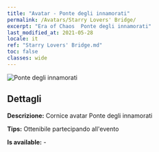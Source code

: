 ```yaml
---
title: "Avatar - Ponte degli innamorati"
permalink: /Avatars/Starry Lovers' Bridge/
excerpt: "Era of Chaos  Ponte degli innamorati"
last_modified_at: 2021-05-28
locale: it
ref: "Starry Lovers' Bridge.md"
toc: false
classes: wide
---
```

 ![Ponte degli innamorati](/images/a/avatarFrame_27.png)

## Dettagli

 **Descrizione:** Cornice avatar Ponte degli innamorati 

 **Tips:** Ottenibile partecipando all'evento 

 **Is available:**  - 

